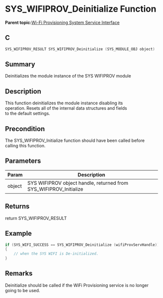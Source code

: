 # SYS\_WIFIPROV\_Deinitialize Function

**Parent topic:**[Wi-Fi Provisioning System Service Interface](GUID-EC779F2A-1DDD-4F5A-A648-47DE4498A25F.md)

## C

```c
SYS_WIFIPROV_RESULT SYS_WIFIPROV_Deinitialize (SYS_MODULE_OBJ object)
```

## Summary

Deinitializes the module instance of the SYS WIFIPROV module

## Description

This function deinitializes the module instance disabling its<br />operation. Resets all of the internal data structures and fields<br />to the default settings.

## Precondition

The SYS\_WIFIPROV\_Initialize function should have been called before calling this function.

## Parameters

|Param|Description|
|-----|-----------|
|object|SYS WIFIPROV object handle, returned from SYS\_WIFIPROV\_Initialize|

## Returns

return SYS\_WIFIPROV\_RESULT

## Example

```c
if (SYS_WIFI_SUCCESS == SYS_WIFIPROV_Deinitialize (wifiProvServHandle))
{
    // when the SYS WIFI is De-initialized.
}
```

## Remarks

Deinitialize should be called if the WiFi Provisioning service is no longer going to be used.

